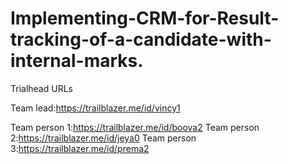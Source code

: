 # Implementing-CRM-for-Result-tracking-of-a-candidate-with-internal-marks.
Trialhead URLs

Team lead:https://trailblazer.me/id/vincy1

Team person 1:https://trailblazer.me/id/boova2
Team person 2:https://trailblazer.me/id/jeya0
Team person 3:https://trailblazer.me/id/prema2

